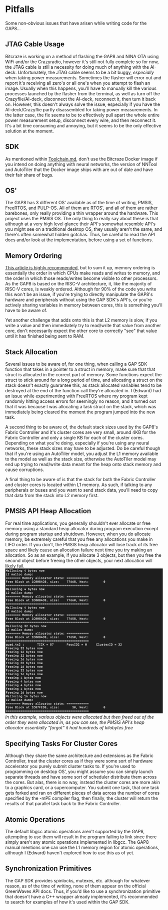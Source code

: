 # Pitfalls

Some non-obvious issues that have arisen while writing code for the GAP8...

## JTAG Cable Usage

Bitcraze is working on a method of flashing the GAP8 and NINA OTA using WiFi and/or the Crazyradio, however it's still not fully complete so for now, the JTAG cable is still a necessity for doing much of anything with the AI-deck. Unfortunately, the JTAG cable seems to be a bit buggy, *especially* when taking power measurements. Sometimes the flasher will error out and report it's receiving all zero's or all one's when you attempt to flash an image. Usually when this happens, you'll have to manually kill the various processes launched by the flasher from the terminal, as well as turn off the Crazyflie/AI-deck, disconnect the AI-deck, reconnect it, then turn it back on. However, this doesn't always solve the issue, especially if you have the AI-deck/Crazyflie partly disassembled for taking power measurements. In the latter case, the fix seems to be to effectively pull apart the whole entire power measurement setup, disconnect every wire, and then reconnect it. It's a bit time consuming and annoying, but it seems to be the only effective solution at the moment.  

## SDK

As mentioned within [Toolchain.md](Toolchain.md), don't use the Bitcraze Docker image if you intend on doing anything with neural networks, the version of NNTool and AutoTiler that the Docker image ships with are out of date and have their fair share of bugs. 

## OS'

The GAP8 has 3 different OS' available as of the time of writing, PMSIS, FreeRTOS, and PULP-OS. All of them are RTOS', and all of them are rather barebones, only really providing a thin wrapper around the hardware. This project uses the PMSIS OS. The only thing to really say about these is that although at a very high level glance their API's somewhat resemble API's you might see on a traditional desktop OS, they usually aren't the same, and there's often somewhat hidden gotchas. Thus, be careful to read the API docs and/or look at the implementation, before using a set of functions.

## Memory Ordering

[This article is highly recommended](https://preshing.com/20120930/weak-vs-strong-memory-models/), but to sum it up, memory ordering is essentially the order in which CPUs make reads and writes to memory, and the order in which those reads/writes become visible to other processors. As the GAP8 is based on the RISC-V architecture, it, like the majority of RISC-V cores, is weakly ordered. Although for 90% of the code you write this won't be an issue, if you're trying to directly manipulate the GAP8's hardware and peripherals without using the GAP SDK's API's, or you're actively sharing variables in memory between cores, this is something you'll have to be aware of. 

Yet another challenge that adds onto this is that L2 memory is slow, if you write a value and then immediately try to read/write that value from another core, don't necessarily expect the other core to correctly "see" that value until it has finished being sent to RAM.

## Stack Allocation

Several issues to be aware of, for one thing, when calling a GAP SDK function that takes in a pointer to a struct in memory, make sure that that struct is allocated in the correct part of memory. Some functions expect the struct to stick around for a long period of time, and allocating a struct on the stack doesn't exactly guarantee this, as stack allocated variables tend to be destroyed at the end of the function call they're allocated in. I (Edward) had an issue while experimenting with FreeRTOS where my program kept randomly hitting access errors for seemingly no reason, and it turned out that it was because I was allocating a task struct on the stack, which was immediately being cleared the moment the program jumped into the new task. 

A second thing to be aware of, the default stack sizes used by the GAP8's Fabric Controller and it's cluster cores are very small, around 4KB for the Fabric Controller and only a single KB for each of the cluster cores. Depending on what you're doing, especially if you're using any neural networks, these stack sizes may have to be adjusted. Do be careful though that if you're using an AutoTiler model, you adjust the L1 memory available to the model as well as the stack size, otherwise the AutoTiler model may end up trying to read/write data meant for the heap onto stack memory and cause corruptions.

A final thing to be aware of is that the stack for both the Fabric Controller and cluster cores is located within L1 memory. As such, if talking to any peripherals or buses and you want to send stack data, you'll need to copy that data from the stack into L2 memory first.

## PMSIS API Heap Allocation

For real time applications, you generally shouldn't ever allocate or free memory using a standard heap allocator during program execution except during program startup and shutdown. However, when you do allocate memory, be extremely careful that you free any allocations you make in LIFO order. If you don't, the PMSIS heap allocator will lose track of its free space and likely cause an allocation failure next time you try making an allocation. So as an example, if you allocate 3 objects, but then you free the second object before freeing the other objects, your next allocation will likely fail.
![](InlineImages/pmsis_heap_allocator.png)
*In this example, various objects were allocated but then freed out of the order they were allocated in, as you can see, the PMSIS API's heap allocator essentially "forgot" it had hundreds of kilobytes free*

## Specifying Tasks For Cluster Cores

Although they share the same architecture and extensions as the Fabric Controller, treat the cluster cores as if they were some sort of hardware accelerator you purely submit cluster tasks to. If you're used to programming on desktop OS', you might assume you can simply launch separate threads and have some sort of scheduler distribute them across the cores. But alas, there is no way, instead the cluster cores are more akin to a graphics card, or a supercomputer. You submit one task, that one task gets forked and ran on different pieces of data across the number of cores specified by the -mPE compiler flag, then finally, the cluster will return the results of that parallel task back to the Fabric Controller.

## Atomic Operations

The default libgcc atomic operations aren't supported by the GAP8, attempting to use them will result in the program failing to link since there simply aren't any atomic operations implemented in libgcc. The GAP8 manual mentions one can use the L1 memory region for atomic operations, although I (Edward) haven't explored how to use this as of yet.

## Synchronization Primitives

The GAP SDK provides spinlocks, mutexes, etc. although for whatever reason, as of the time of writing, none of them appear on the official GreenWaves API docs. Thus, if you'd like to use a synchronization primitive that doesn't have a C++ wrapper already implemented, it's recommended to search for examples of how it's used within the GAP SDK.